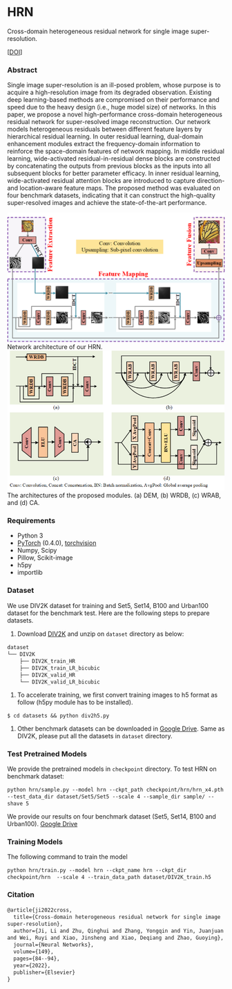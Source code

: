 # HRN
Cross-domain heterogeneous residual network for single image super-resolution.

[[DOI](https://doi.org/10.1016/j.neunet.2022.02.008)]

### Abstract

Single image super-resolution is an ill-posed problem, whose purpose is to acquire a high-resolution image from its degraded observation. Existing deep learning-based methods are compromised on their performance and speed due to the heavy design (i.e., huge model size) of networks. In this paper, we propose a novel high-performance cross-domain heterogeneous residual network for super-resolved image reconstruction. Our network models heterogeneous residuals between different feature layers by hierarchical residual learning. In outer residual learning, dual-domain enhancement modules extract the frequency-domain information to reinforce the space-domain features of network mapping. In middle residual learning, wide-activated residual-in-residual dense blocks are constructed by concatenating the outputs from previous blocks as the inputs into all subsequent blocks for better parameter efficacy. In inner residual learning, wide-activated residual attention blocks are introduced to capture direction- and location-aware feature maps. The proposed method was evaluated on four benchmark datasets, indicating that it can construct the high-quality super-resolved images and achieve the state-of-the-art performance. 

![HRN](/Figs/HRN.PNG)
Network architecture of our HRN.
![DEM](/Figs/DEM.PNG)
The architectures of the proposed modules. (a) DEM, (b) WRDB, (c) WRAB, and (d) CA.

### Requirements

- Python 3
- [PyTorch](https://github.com/pytorch/pytorch) (0.4.0), [torchvision](https://github.com/pytorch/vision)
- Numpy, Scipy
- Pillow, Scikit-image
- h5py
- importlib

### Dataset

We use DIV2K dataset for training and Set5, Set14, B100 and Urban100 dataset for the benchmark test. Here are the following steps to prepare datasets.

1. Download [DIV2K](https://data.vision.ee.ethz.ch/cvl/DIV2K) and unzip on `dataset` directory as below:

```
dataset
└── DIV2K
    ├── DIV2K_train_HR
    ├── DIV2K_train_LR_bicubic
    ├── DIV2K_valid_HR
    └── DIV2K_valid_LR_bicubic
```

1. To accelerate training, we first convert training images to h5 format as follow (h5py module has to be installed).

```
$ cd datasets && python div2h5.py
```

1. Other benchmark datasets can be downloaded in [Google Drive](https://drive.google.com/drive/folders/1t2le0-Wz7GZQ4M2mJqmRamw5o4ce2AVw?usp=sharing). Same as DIV2K, please put all the datasets in `dataset` directory.

### Test Pretrained Models

We provide the pretrained models in `checkpoint` directory. To test HRN on benchmark dataset:

```
python hrn/sample.py --model hrn --ckpt_path checkpoint/hrn/hrn_x4.pth --test_data_dir dataset/Set5/Set5 --scale 4 --sample_dir sample/ --shave 5
```

We provide our results on four benchmark dataset (Set5, Set14, B100 and Urban100). [Google Drive](https://drive.google.com/drive/folders/1R4vZMs3Adf8UlYbIzStY98qlsl5y1wxH?usp=sharing)

### Training Models

The following command to train the model

```
python hrn/train.py --model hrn --ckpt_name hrn --ckpt_dir checkpoint/hrn  --scale 4 --train_data_path dataset/DIV2K_train.h5
```

### Citation

```
@article{ji2022cross,
  title={Cross-domain heterogeneous residual network for single image super-resolution},
  author={Ji, Li and Zhu, Qinghui and Zhang, Yongqin and Yin, Juanjuan and Wei, Ruyi and Xiao, Jinsheng and Xiao, Deqiang and Zhao, Guoying},
  journal={Neural Networks},
  volume={149},
  pages={84--94},
  year={2022},
  publisher={Elsevier}
}
```



